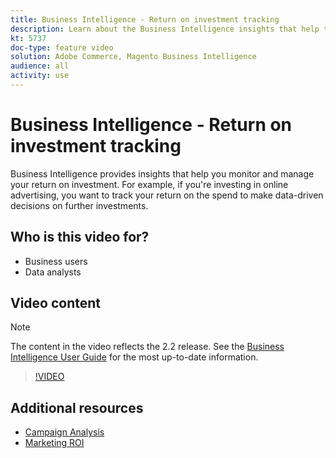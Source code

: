 ```yaml
---
title: Business Intelligence - Return on investment tracking
description: Learn about the Business Intelligence insights that help track your return on investment.
kt: 5737
doc-type: feature video
solution: Adobe Commerce, Magento Business Intelligence
audience: all
activity: use
---
```


# Business Intelligence - Return on investment tracking

Business Intelligence provides insights that help you monitor and manage your return on investment. For example, if you're investing in online advertising, you want to track your return on the spend to make data-driven decisions on further investments.

## Who is this video for?

- Business users
- Data analysts

## Video content

>[!NOTE]
>
>The content in the video reflects the 2.2 release. See the [Business Intelligence User Guide](https://docs.magento.com/mbi/) for the most up-to-date information.

>[!VIDEO](https://video.tv.adobe.com/v/35991?quality=12&learn=on)

## Additional resources

- [Campaign Analysis](https://docs.magento.com/mbi/data-analyst/analysis/camp-analysis.html)
- [Marketing ROI](https://docs.magento.com/mbi/data-analyst/analysis/marketing-roi.html)
